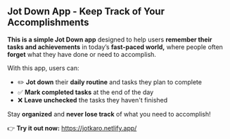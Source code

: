 ## **Jot Down App** - Keep Track of Your Accomplishments  

**This is a simple Jot Down app** designed to help users **remember their tasks and achievements** in today’s **fast-paced world,** where people often **forget** what they have done or need to accomplish.  

With this app, users can:  
- ✏️ **Jot down** their **daily routine** and tasks they plan to complete  
- ✅ **Mark completed tasks** at the end of the day  
- ❌ **Leave unchecked** the tasks they haven't finished  

Stay **organized** and **never lose track** of what you need to accomplish!

👉 **Try it out now:** https://jotkaro.netlify.app/

